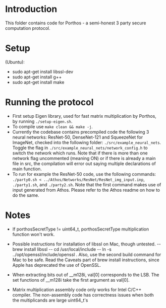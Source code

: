 # Introduction
This folder contains code for Porthos - a semi-honest 3 party secure computation protocol.

# Setup
(Ubuntu): 
* sudo apt-get install libssl-dev
* sudo apt-get install g++
* sudo apt-get install make

# Running the protocol
- First setup Eigen library, used for fast matrix multiplication by Porthos, by running `./setup-eigen.sh`.
- To compile use `make clean && make -j`.
- Currently the codebase contains precompiled code the following 3 neural networks: ResNet-50, DenseNet-121 and SqueezeNet for ImageNet, checked into the following folder: `./src/example_neural_nets`. Toggle the flag in `./src/example_neural_nets/network_config.h` to switch the network which runs. Note that if there is more than one network flag uncommented (meaning ON) or if there is already a main file in src, the compilation will error out saying multiple declarations of main function.
- To run for example the ResNet-50 code, use the following commands:
`./party0.sh < ../Athos/Networks/ResNet/ResNet_img_input.inp`,
`./party1.sh`, and
`./party2.sh`.
Note that the first command makes use of input generated from Athos. Please refer to the Athos readme on how to do the same. 

# Notes
- If porthosSecretType != uint64_t, porthosSecretType multiplication function won't work.
- Possible instructions for installation of libssl on Mac, though untested.
-- brew install libssl
-- cd /usr/local/include
-- ln -s ../opt/openssl/include/openssl . 
Also, use the second build command for Mac to be safe. Read the Caveats part of brew install instructions, since Apple has deprecated the use of OpenSSL.

- When extracting bits out of \_\_m128i, val[0] corresponds to the LSB. The set functions of \_\_m128i take the first argument as val[0].

- Matrix multiplication assembly code only works for Intel C/C++ compiler. The non-assembly code has correctness issues when both the multiplicands are large uint64_t's


